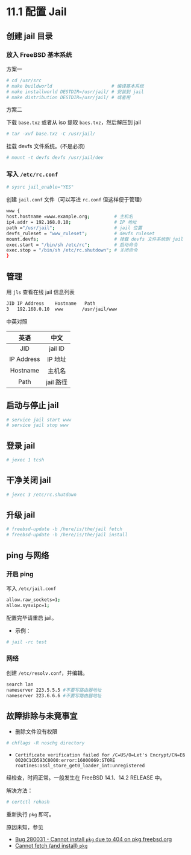 # 11.1 配置 Jail

## 创建 jail 目录

### 放入 FreeBSD 基本系统

方案一

```sh
# cd /usr/src
# make buildworld                      # 编译基本系统
# make installworld DESTDIR=/usr/jail/ # 安装到 jail
# make distribution DESTDIR=/usr/jail/ # 或者用
```

方案二

下载 `base.txz` 或者从 iso 提取 `baes.txz`，然后解压到 jail

```sh
# tar -xvf base.txz -C /usr/jail/
```

挂载 devfs 文件系统。(不是必须)

```sh
# mount -t devfs devfs /usr/jail/dev
```

### 写入 `/etc/rc.conf`

```sh
# sysrc jail_enable="YES"
```

创建 `jail.conf` 文件（可以写进 `rc.conf` 但这样便于管理）

```sh
www {
host.hostname =www.example.org;         # 主机名
ip4.addr = 192.168.0.10;                # IP 地址
path ="/usr/jail";                      # jail 位置
devfs_ruleset = "www_ruleset";          # devfs ruleset
mount.devfs;                            # 挂载 devfs 文件系统到 jail
exec.start = "/bin/sh /etc/rc";         # 启动命令
exec.stop = "/bin/sh /etc/rc.shutdown"; # 关闭命令
}
```

## 管理

用 `jls` 查看在线 jail 信息列表

```sh
JID IP Address    Hostname   Path
3   192.168.0.10  www       /usr/jail/www
```

中英对照

|    英语    |   中文    |
| :--------: | :-------: |
|    JID     |  jail ID  |
| IP Address |  IP 地址  |
|  Hostname  |  主机名   |
|    Path    | jail 路径 |

## 启动与停止 jail

```sh
# service jail start www
# service jail stop www
```

## 登录 jail

```sh
# jexec 1 tcsh
```

## 干净关闭 jail

```sh
# jexec 3 /etc/rc.shutdown
```

## 升级 jail

```sh
# freebsd-update -b /here/is/the/jail fetch
# freebsd-update -b /here/is/the/jail install
```

## ping 与网络

### 开启 ping

写入 `/etc/jail.conf`

```sh
allow.raw_sockets=1;
allow.sysvipc=1;
```

配置完毕请重启 jail。

- 示例：

```sh
# jail -rc test
```

### 网络

创建 `/etc/resolv.conf`，并编辑。

```sh
search lan
nameserver 223.5.5.5 #不要写路由器地址
nameserver 223.6.6.6 #不要写路由器地址
```

## 故障排除与未竟事宜

- 删除文件没有权限

```sh
# chflags -R noschg directory
```

- `Certificate verification failed for /C=US/O=Let's Encrypt/CN=E6
0020C1CD593C0000:error:16000069:STORE routines:ossl_store_get0_loader_int:unregistered`

经检查，时间正常。一般发生在 FreeBSD 14.1、14.2 RELEASE 中。

解决方法：

```sh
# certctl rehash
```

重新执行 `pkg` 即可。

原因未知，参见

- [Bug 280031 - Cannot install `pkg` due to 404 on pkg.freebsd.org](https://bugs.freebsd.org/bugzilla/show_bug.cgi?id=280031)
- [Cannot fetch (and install) `pkg`](https://forums.freebsd.org/threads/cannot-fetch-and-install-pkg.93976/)
